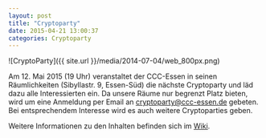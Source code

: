 ```yaml
---
layout: post
title: "Cryptoparty"
date: 2015-04-21 13:00:37
categories: Cryptoparty
---
```

![CryptoParty]({{ site.url }}/media/2014-07-04/web_800px.png)

Am 12. Mai 2015 (19 Uhr) veranstaltet der CCC-Essen in seinen Räumlichkeiten (Sibyllastr. 9, Essen-Süd) die nächste Cryptoparty und läd dazu alle Interessierten ein. Da unsere Räume nur begrenzt Platz bieten, wird um eine Anmeldung per Email an cryptoparty@ccc-essen.de gebeten. Bei entsprechendem Interesse wird es auch weitere Cryptoparties geben.

Weitere Informationen zu den Inhalten befinden sich im [Wiki](http://wiki.chaospott.de/CryptoParty).
